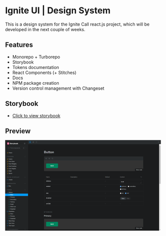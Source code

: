 # Ignite UI | Design System

This is a design system for the Ignite Call react.js project, which will be developed in the next couple of weeks.

## Features

- Monorepo + Turborepo
- Storybook
- Tokens documentation
- React Components (+ Stitches)
- Docs
- NPM package creation
- Version control management with Changeset

## Storybook

- <a href="https://jessicaranft.github.io/design-system/?path=/docs/home--docs">Click to view storybook</a>

## Preview

![preview](https://github.com/jessicaranft/design-system/blob/main/.github/preview.png)